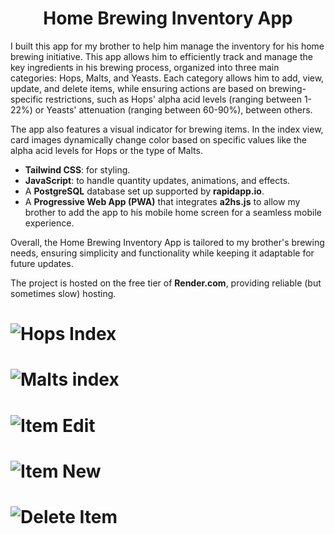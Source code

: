 <h1 align="center">
  Home Brewing Inventory App
</h1>

I built this app for my brother to help him manage the inventory for his home brewing initiative. This app allows him to efficiently track and manage the key ingredients in his brewing process, organized into three main categories: Hops, Malts, and Yeasts. Each category allows him to add, view, update, and delete items, while ensuring actions are based on brewing-specific restrictions, such as Hops' alpha acid levels (ranging between 1-22%) or Yeasts' attenuation (ranging between 60-90%), between others.

The app also features a visual indicator for brewing items. In the index view, card images dynamically change color based on specific values like the alpha acid levels for Hops or the type of Malts.

- **Tailwind CSS**: for styling.
- **JavaScript**: to handle quantity updates, animations, and effects.
- A **PostgreSQL** database set up supported by **rapidapp.io**.
- A **Progressive Web App (PWA)** that integrates **a2hs.js** to allow my brother to add the app to his mobile home screen for a seamless mobile experience.

Overall, the Home Brewing Inventory App is tailored to my brother's brewing needs, ensuring simplicity and functionality while keeping it adaptable for future updates.

The project is hosted on the free tier of **Render.com**, providing reliable (but sometimes slow) hosting.

# ![Hops Index](https://github.com/user-attachments/assets/7e5c9673-69f7-4d73-8843-69e7c90b9629)

# ![Malts index](https://github.com/user-attachments/assets/13913f7e-3e94-46bd-9261-2f897709e6df)

# ![Item Edit](https://github.com/user-attachments/assets/0207e118-2bb2-4a94-8c4d-5bc3178e04b4)

# ![Item New](https://github.com/user-attachments/assets/20cfb121-431b-43e0-bd92-31242774d93d)

# ![Delete Item](https://github.com/user-attachments/assets/75cbfaea-8344-4e3c-8bc3-8adef754cd62)
